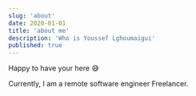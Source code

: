 ```yaml
---
slug: 'about'
date: 2020-01-01
title: 'about me'
description: 'Who is Youssef Lghoumaigui'
published: true
---
```


Happy to have your here 😅

Currently, I am a remote software engineer Freelancer.
